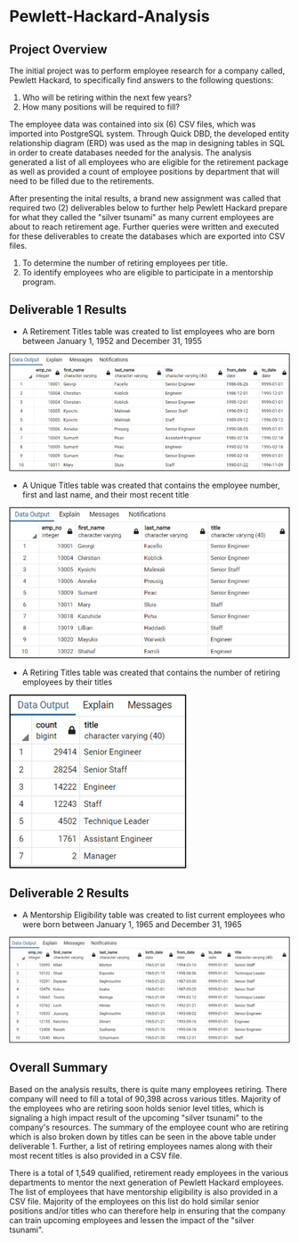 # Pewlett-Hackard-Analysis

## Project Overview
The initial project was to perform employee research for a company called, Pewlett Hackard, to specifically find answers to the following questions: 
1) Who will be retiring within the next few years?
2) How many positions will be required to fill? 

The employee data was contained into six (6) CSV files, which was imported into PostgreSQL system. Through Quick DBD, the developed entity relationship diagram (ERD) was used as the map in designing tables in SQL in order to create databases needed for the analysis. The analysis generated a list of all employees who are eligible for the retirement package as well as provided a count of employee positions by department that will need to be filled due to the retirements. 

After presenting the inital results, a brand new assignment was called that required two (2) deliverables below to further help Pewlett Hackard prepare for what they called the "silver tsunami" as many current employees are about to reach retirement age. Further queries were written and executed for these deliverables to create the databases which are exported into CSV files.
1) To determine the number of retiring employees per title.
2) To identify employees who are eligible to participate in a mentorship program. 

## Deliverable 1 Results
* A Retirement Titles table was created to list employees who are born between January 1, 1952 and December 31, 1955

![image_retirement_titles](https://github.com/Lora-Borja/Pewlett-Hackard-Analysis/blob/main/image_retirement_titles.PNG)


* A Unique Titles table was created that contains the employee number, first and last name, and their most recent title

![image_unique_titles](https://github.com/Lora-Borja/Pewlett-Hackard-Analysis/blob/main/image_unique_titles.PNG)


* A Retiring Titles table was created that contains the number of retiring employees by their titles

![image_retiring_titles](https://github.com/Lora-Borja/Pewlett-Hackard-Analysis/blob/main/image_retiring_titles.PNG)


## Deliverable 2 Results
* A Mentorship Eligibility table was created to list current employees who were born between January 1, 1965 and December 31, 1965

![image_mentorship_eligibility](https://github.com/Lora-Borja/Pewlett-Hackard-Analysis/blob/main/image_mentorship_eligibility.PNG)

## Overall Summary
Based on the analysis results, there is quite many employees retiring. There company will need to fill a total of 90,398 across various titles. Majority of the employees who are retiring soon holds senior level titles, which is signaling a high impact result of the upcoming "silver tsunami" to the company's resources. The summary of the employee count who are retiring which is also broken down by titles can be seen in the above table under deliverable 1. Further, a list of retiring employees names along with their most recent titles is also provided in a CSV file. 

There is a total of 1,549 qualified, retirement ready employees in the various departments to mentor the next generation of Pewlett Hackard employees. The list of employees that have mentorship eligibility is also provided in a CSV file. Majority of the employees on this list do hold similar senior positions and/or titles who can therefore help in ensuring that the company can train upcoming employees and lessen the impact of the "silver tsunami".
